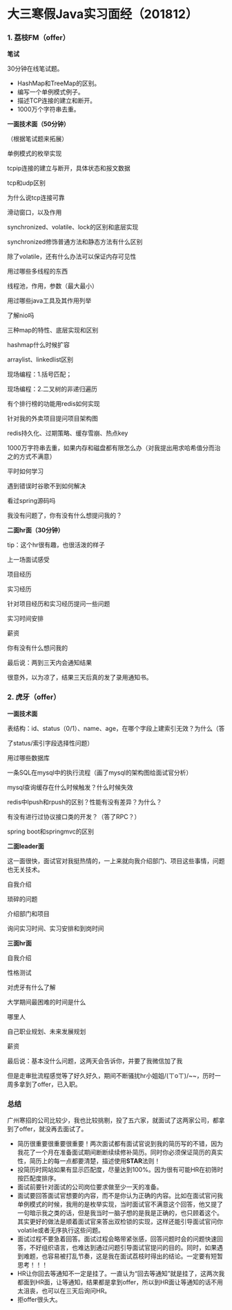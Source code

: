 # 大三寒假Java实习面经（201812）

### 1. 荔枝FM（offer）

**笔试**

30分钟在线笔试题。

+ HashMap和TreeMap的区别。
+ 编写一个单例模式例子。
+ 描述TCP连接的建立和断开。
+ 1000万个字符串去重。

**一面技术面（50分钟）**

（根据笔试题来拓展）

单例模式的枚举实现

tcpip连接的建立与断开，具体状态和报文数据

tcp和udp区别

为什么说tcp连接可靠

滑动窗口，以及作用

synchronized、volatile、lock的区别和底层实现

synchronized修饰普通方法和静态方法有什么区别

除了volatile，还有什么办法可以保证内存可见性

用过哪些多线程的东西

线程池，作用，参数（最大最小）

用过哪些java工具及其作用列举

了解nio吗

三种map的特性、底层实现和区别

hashmap什么时候扩容

arraylist、linkedlist区别

现场编程：1.括号匹配；

现场编程：2.二叉树的非递归遍历

有个排行榜的功能用redis如何实现

针对我的外卖项目提问项目架构图

redis持久化、过期策略、缓存雪崩、热点key

1000万字符串去重，如果内存和磁盘都有限怎么办（对我提出用求哈希值分而治之的方式不满意）

平时如何学习

遇到错误时谷歌不到如何解决

看过spring源码吗

我没有问题了，你有没有什么想提问我的？

**二面hr面（30分钟）**

tip：这个hr很有趣，也很活泼的样子

上一场面试感受

项目经历

实习经历

针对项目经历和实习经历提问一些问题

实习时间安排

薪资

你有没有什么想问我的

最后说：两到三天内会通知结果

很意外，以为凉了，结果三天后真的发了录用通知书。

### 2. 虎牙（offer）

**一面技术面**

表结构：id、status（0/1）、name、age，在哪个字段上建索引无效？为什么（答

了status/索引字段选择性问题）

用过哪些数据库

一条SQL在mysql中的执行流程（画了mysql的架构图给面试官分析）

mysql查询缓存在什么时候触发？什么时候失效

redis中lpush和rpush的区别？性能有没有差异？为什么？

有没有进行过协议接口类的开发？（答了RPC？）

spring boot和springmvc的区别

**二面leader面**

这一面很快，面试官对我挺热情的，一上来就向我介绍部门、项目这些事情，问题也无关技术。

自我介绍

琐碎的问题

介绍部门和项目

询问实习时间、实习安排和到岗时间

**三面hr面**

自我介绍

性格测试

对虎牙有什么了解

大学期间最困难的时间是什么

哪里人

自己职业规划、未来发展规划

薪资

最后说：基本没什么问题，这两天会告诉你，并要了我微信加了我

但是走审批流程感觉等了好久好久，期间不断骚扰hr小姐姐/(ㄒoㄒ)/~~，历时一周多拿到了offer，已入职。

### 总结

广州寒招的公司比较少，我也比较挑剔，投了五六家，就面试了这两家公司，都拿到了offer，就没再去面试了。

* 简历很重要很重要很重要！两次面试都有面试官说到我的简历写的不错，因为我花了一个月在准备面试期间断断续续修补简历。同时你必须保证简历的真实性，简历上的每一点都要清楚，描述使用**STAR**法则！
* 投简历时网站如果有显示匹配度，尽量达到100%。因为很有可能HR在初筛时按匹配度排序。
* 面试前要针对面试的公司岗位要求做至少一天的准备。
* 面试要回答面试官想要的内容，而不是你认为正确的内容。比如在面试官问我单例模式的时候，我用的是枚举实现，当时面试官不满意这个回答，他又提了一句暗示我之类的话，但是我当时一脑子想的是我是正确的，也只顾着这个。其实更好的做法是顺着面试官来答出双检锁的实现，这样还能引导面试官问你volatile或者无序执行这些问题。
* 面试过程不要急着回答。面试过程会略带紧张感，回答问题时会的问题快速回答，不好组织语言，也难达到通过问题引导面试官提问的目的。同时，如果遇到难题，也容易被打乱节奏，这是我在面试荔枝时得出的结论。一定要有短暂思考！！！
* HR让你回去等通知不一定是挂了。一直认为“回去等通知”就是挂了，这两次我都面到HR面，让等通知，结果都是拿到offer，所以到HR面让等通知的话不用太沮丧，也可以在三天后询问HR。
* 拒offer很头大。
